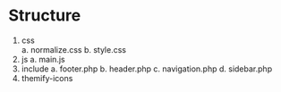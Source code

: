 # Structure
  1. css  
    a. normalize.css
    b. style.css
  2. js
    a. main.js
  3. include
      a. footer.php
      b. header.php
      c. navigation.php
      d. sidebar.php
  4. themify-icons
